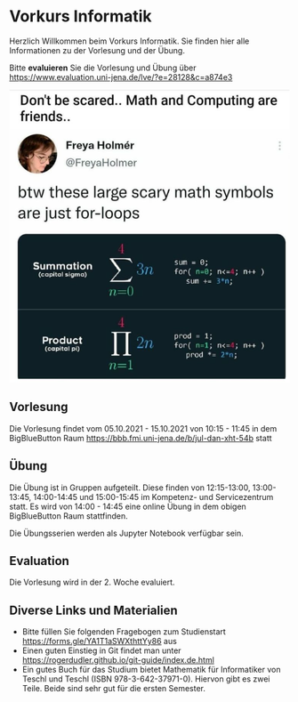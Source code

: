 # Vorkurs Informatik

Herzlich Willkommen beim Vorkurs Informatik. Sie finden hier alle Informationen zu der Vorlesung und der Übung.

Bitte **evaluieren** Sie die Vorlesung und Übung über https://www.evaluation.uni-jena.de/lve/?e=28128&c=a874e3

![Mathe und Computer sind Freunde](Friends.PNG)

## Vorlesung 
Die Vorlesung findet vom 05.10.2021 - 15.10.2021 von 10:15 - 11:45 in dem BigBlueButton Raum https://bbb.fmi.uni-jena.de/b/jul-dan-xht-54b statt

## Übung
Die Übung ist in Gruppen aufgeteilt. Diese finden von 12:15-13:00, 13:00-13:45, 14:00-14:45 und 15:00-15:45 im Kompetenz- und Servicezentrum statt. Es wird von 14:00 - 14:45 eine online Übung in dem obigen BigBlueButton Raum stattfinden.

Die Übungsserien werden als Jupyter Notebook verfügbar sein. 

## Evaluation
Die Vorlesung wird in der 2. Woche evaluiert.

## Diverse Links und Materialien
* Bitte füllen Sie folgenden Fragebogen zum Studienstart https://forms.gle/YA1T1aSWXthttYy86 aus
* Einen guten Einstieg in Git findet man unter https://rogerdudler.github.io/git-guide/index.de.html
* Ein gutes Buch für das Studium bietet Mathematik für Informatiker von Teschl und Teschl (ISBN 978-3-642-37971-0). Hiervon gibt es zwei Teile. Beide sind sehr gut für die ersten Semester.

